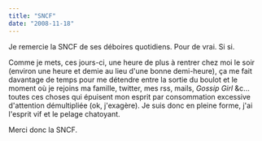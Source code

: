 ```yaml
---
title: "SNCF"
date: "2008-11-18"
---
```


Je remercie la SNCF de ses déboires quotidiens. Pour de vrai. Si si.

Comme je mets, ces jours-ci, une heure de plus à rentrer chez moi le soir (environ une heure et demie au lieu d'une bonne demi-heure), ça me fait davantage de temps pour me détendre entre la sortie du boulot et le moment où je rejoins ma famille, twitter, mes rss, mails, _Gossip Girl_ &c... toutes ces choses qui épuisent mon esprit par consommation excessive d'attention démultipliée (ok, j'exagère). Je suis donc en pleine forme, j'ai l'esprit vif et le pelage chatoyant.

Merci donc la SNCF.
